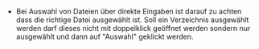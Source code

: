 - Bei Auswahl von Dateien über direkte Eingaben ist darauf zu achten dass die richtige Datei ausgewählt ist. Soll ein Verzeichnis ausgewählt werden darf dieses nicht mit doppelklick geöffnet werden sondern nur ausgewählt und dann auf "Auswahl" geklickt werden.






